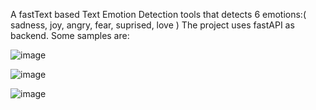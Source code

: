 A fastText based Text Emotion Detection tools that detects 6 emotions:( sadness, joy, angry, fear, suprised, love )
The project uses fastAPI as backend. 
Some samples are:

![image](https://github.com/userDoffy/Text-Emotion-Detection-FastText-FastAPI/assets/122683480/920f19bf-0bcb-43a7-9e46-c6f323cc5fd8)

![image](https://github.com/userDoffy/Text-Emotion-Detection-FastText-FastAPI/assets/122683480/57c4457b-027e-4b99-bb61-919d2053ebc4)

![image](https://github.com/userDoffy/Text-Emotion-Detection-FastText-FastAPI/assets/122683480/1f900cef-5b87-48ec-9390-6310c823cf0e)



